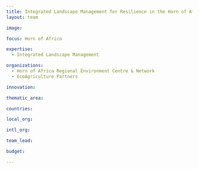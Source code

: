 ```yaml
---
title: Integrated Landscape Management for Resilience in the Horn of Africa
layout: team

image: 

focus: Horn of Africa

expertise:
  - Integrated Landscape Management

organizations:
  - Horn of Africa Regional Environment Centre & Network
  - EcoAgriculture Partners

innovation: 

thematic_area:

countries: 

local_org: 

intl_org:

team_lead: 

budget: 

---
```

